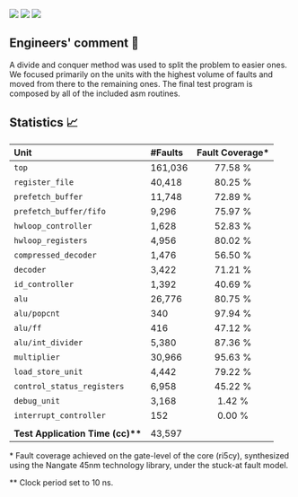 ![](https://img.shields.io/badge/FC-77.58%25-SUCCESS)
![](https://img.shields.io/badge/TAT-43%2C597cc-white)
![](https://img.shields.io/badge/Model-stuck--at-red)
## Engineers' comment :scroll:

A divide and conquer method was used to split the problem to easier ones. We focused primarily on the units with the highest volume of faults and moved from there to the remaining ones. The final test program is composed by all of the included asm routines.

## Statistics :chart_with_upwards_trend:

| Unit                              | \#Faults |Fault Coverage* |
|:----------------------------------|:---------|:--------------:|
| `top`                             | 161,036  | 77.58 %        |
| `register_file`                   | 40,418   | 80.25 %        |
| `prefetch_buffer`                 | 11,748   | 72.89 %        |
| `prefetch_buffer/fifo`            | 9,296    | 75.97 %        |
| `hwloop_controller`               | 1,628    | 52.83 %        |
| `hwloop_registers`                | 4,956    | 80.02 %        |
| `compressed_decoder`              | 1,476    | 56.50 %        |
| `decoder`                         | 3,422    | 71.21 %        |
| `id_controller`                   | 1,392    | 40.69 %        |
| `alu`                             | 26,776   | 80.75 %        |
| `alu/popcnt`                      | 340      | 97.94 %        |
| `alu/ff`                          | 416      | 47.12 %        |
| `alu/int_divider`                 | 5,380    | 87.36 %        |
| `multiplier`                      | 30,966   | 95.63 %        |
| `load_store_unit`                 | 4,442    | 79.22 %        |
| `control_status_registers`        | 6,958    | 45.22 %        |
| `debug_unit`                      | 3,168    | 1.42  %        |
| `interrupt_controller`            | 152      | 0.00  %        |
|                                   |          |                |
|**Test Application Time (cc)\*\*** | 43,597   |                | 


\* Fault coverage achieved on the gate-level of the core (ri5cy), synthesized using the Nangate 45nm technology library, under the stuck-at fault model.

\*\* Clock period set to 10 ns.
